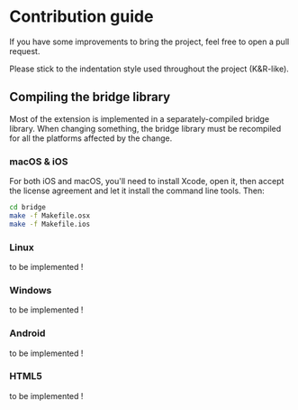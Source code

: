 # Contribution guide

If you have some improvements to bring the project, feel free to open a pull request.

Please stick to the indentation style used throughout the project (K&R-like).


## Compiling the bridge library

Most of the extension is implemented in a separately-compiled bridge library.
When changing something, the bridge library must be recompiled for all the
platforms affected by the change.

### macOS & iOS
For both iOS and macOS, you'll need to install Xcode, open it, then accept the
license agreement and let it install the command line tools. Then:

```bash
cd bridge
make -f Makefile.osx
make -f Makefile.ios
```

### Linux
to be implemented !

### Windows
to be implemented !

### Android
to be implemented !

### HTML5
to be implemented !